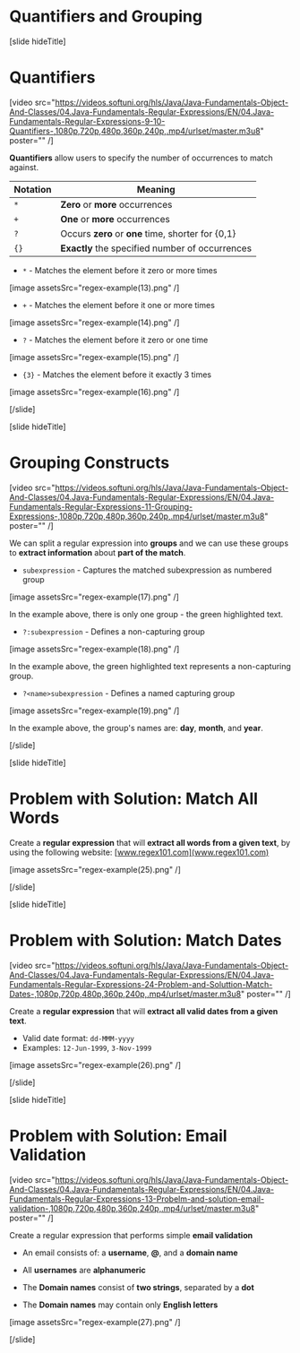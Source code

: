 # Quantifiers and Grouping

[slide hideTitle]

# Quantifiers

[video src="https://videos.softuni.org/hls/Java/Java-Fundamentals-Object-And-Classes/04.Java-Fundamentals-Regular-Expressions/EN/04.Java-Fundamentals-Regular-Expressions-9-10-Quantifiers-,1080p,720p,480p,360p,240p,.mp4/urlset/master.m3u8" poster="" /]

**Quantifiers** allow users to specify the number of occurrences to match against. 

| **Notation** | **Meaning** |
| --- | --- |
|`*`|**Zero** or **more** occurrences|
|`+`|**One** or **more** occurrences|
|`?`|Occurs **zero** or **one** time, shorter for {0,1}|
|`{}`|**Exactly** the specified number of occurrences|

- `*` - Matches the element before it zero or more times

[image assetsSrc="regex-example(13).png" /]

- `+` - Matches the element before it one or more times

[image assetsSrc="regex-example(14).png" /]

- `?` - Matches the element before it zero or one time

[image assetsSrc="regex-example(15).png" /]

- `{3}` - Matches the element before it exactly 3 times

[image assetsSrc="regex-example(16).png" /]

[/slide]

[slide hideTitle]

# Grouping Constructs

[video src="https://videos.softuni.org/hls/Java/Java-Fundamentals-Object-And-Classes/04.Java-Fundamentals-Regular-Expressions/EN/04.Java-Fundamentals-Regular-Expressions-11-Grouping-Expressions-,1080p,720p,480p,360p,240p,.mp4/urlset/master.m3u8" poster="" /]

We can split a regular expression into **groups** and we can use these groups to **extract information** about **part of the match**.

- `subexpression` - Captures the matched subexpression as numbered group

[image assetsSrc="regex-example(17).png" /]

In the example above, there is only one group - the green highlighted text.

- `?:subexpression` - Defines a non-capturing group

[image assetsSrc="regex-example(18).png" /]

In the example above, the green highlighted text represents a non-capturing group.

- `?<name>subexpression` - Defines a named capturing group

[image assetsSrc="regex-example(19).png" /]

In the example above, the group's names are: **day**, **month**, and **year**.

[/slide]

[slide hideTitle]
# Problem with Solution: Match All Words

Create a **regular expression** that will **extract all words from a given text**, by using the following website: [www.regex101.com](www.regex101.com)

[image assetsSrc="regex-example(25).png" /]

[/slide]

[slide hideTitle]
# Problem with Solution: Match Dates

[video src="https://videos.softuni.org/hls/Java/Java-Fundamentals-Object-And-Classes/04.Java-Fundamentals-Regular-Expressions/EN/04.Java-Fundamentals-Regular-Expressions-24-Problem-and-Soluttion-Match-Dates-,1080p,720p,480p,360p,240p,.mp4/urlset/master.m3u8" poster="" /]

Create a **regular expression** that will **extract all valid dates from a given text**.

- Valid date format: `dd-MMM-yyyy`
- Examples: `12-Jun-1999`, `3-Nov-1999`

[image assetsSrc="regex-example(26).png" /]

[/slide]

[slide hideTitle]
# Problem with Solution: Email Validation

[video src="https://videos.softuni.org/hls/Java/Java-Fundamentals-Object-And-Classes/04.Java-Fundamentals-Regular-Expressions/EN/04.Java-Fundamentals-Regular-Expressions-13-Probelm-and-solution-email-validation-,1080p,720p,480p,360p,240p,.mp4/urlset/master.m3u8" poster="" /]

 Create a regular expression that performs simple **email validation**

- An email consists of: a **username**, **@**, and a **domain name**

- All **usernames** are **alphanumeric**

- The **Domain names** consist of **two strings**, separated by a **dot**

- The **Domain names** may contain only **English letters**

[image assetsSrc="regex-example(27).png" /]

[/slide]
